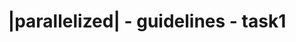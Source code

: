 ---
tags: guideline_page
title: '|parallelized| - guidelines - task1'
layout: "layouts/md-layout.njk"
---